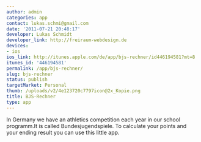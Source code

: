 ```yaml
---
author: admin
categories: app
contact: lukas.schmi@gmail.com
date: '2011-07-21 20:48:17'
developer: Lukas Schmidt
developer_link: http://freiraum-webdesign.de
devices: 
- ios
ios_link: http://itunes.apple.com/de/app/bjs-rechner/id446194581?mt=8
itunes_id: '446194581'
permalink: /app/bjs-rechner/
slug: bjs-rechner
status: publish
targetMarket: Personal
thumb: /uploads/v2/4e123720c7797icon@2x_Kopie.png
title: BJS-Rechner
type: app
---
```


In Germany we have an athletics competition each year in our school programm.It is called Bundesjugendspiele. To calculate your points and your ending result you can use this little app.